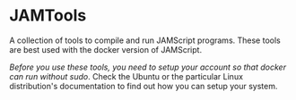 # JAMTools

A collection of tools to compile and run JAMScript programs. These tools are best used with the docker version of JAMScript.

*Before you use these tools, you need to setup your account so that docker can run without sudo*. Check the Ubuntu or the particular Linux distribution's documentation to find out how you can setup your system.

